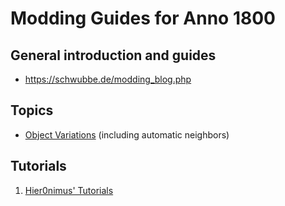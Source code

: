 # Modding Guides for Anno 1800

## General introduction and guides

- https://schwubbe.de/modding_blog.php

## Topics

- [Object Variations](./guides/variations.md) (including automatic neighbors)

## Tutorials

1. [Hier0nimus' Tutorials](./hier0nimus-tutorials/)
